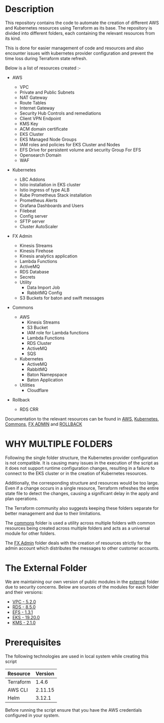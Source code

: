 # Description
This repository contains the code to automate the creation of different AWS and Kubernetes resources using Terraform as its base. The repository is divided into different folders, each containing the relevant resources from its kind.

This is done for easier management of code and resources and also encounter issues with kubernetes provider configuration and prevent the time loss during Terraform state refresh. 

Below is a list of resources created :-

  - AWS
    - VPC
    - Private and Public Subnets
    - NAT Gateway
    - Route Tables
    - Internet Gateway
    - Security Hub Controls and remediations
    - Client VPN Endpoint
    - KMS Key
    - ACM domain certificate
    - EKS Cluster
    - EKS Managed Node Groups
    - IAM roles and policies for EKS Cluster and Nodes
    - EFS Drive for persistent volume and security Group For EFS
    - Opensearch Domain
    - WAF

  - Kubernetes
    - LBC Addons 
    - Istio installation in EKS cluster
    - Istio ingress of type ALB
    - Kube Prometheus Stack installation 
    - Prometheus Alerts
    - Grafana Dashboards and Users
    - Filebeat
    - Config server
    - SFTP server
    - Cluster AutoScaler
  
  - FX Admin
    - Kinesis Streams
    - Kinesis Firehose
    - Kinesis analytics application
    - Lambda Functions
    - ActiveMQ
    - RDS Database
    - Secrets
    - Utility
      - Data Import Job
      - RabbitMQ Config
    - S3 Buckets for baton and swift messages

  - Commons
    - AWS
      - Kinesis Streams
      - S3 Bucket
      - IAM role for Lambda functions
      - Lambda Functions
      - RDS Cluster
      - ActiveMQ
      - SQS
    - Kubernetes
      - ActiveMQ
      - RabbitMQ
      - Baton Namepspace
      - Baton Application
    - Utilities
      - Cloudflare

  - Rollback
    - RDS CRR

Documentation to the relevant resources can be found in [AWS](./aws/README.md), [Kubernetes](./kubernetes/README.md), [Commons](./commons/README.md), [FX ADMIN](./fx-admin/README.md) and [ROLLBACK](./rollback/README.MD)

# WHY MULTIPLE FOLDERS

Following the single folder structure, the Kubernetes provider configuration is not compatible. It is causing many issues in the execution of the script as it does not support runtime configuration changes, resulting in a failure to connect to the EKS cluster or in the creation of Kubernetes resources.

Additionally, the corresponding structure and resources would be too large. Even if a change occurs in a single resource, Terraform refreshes the entire state file to detect the changes, causing a significant delay in the apply and plan operations.

The Terraform community also suggests keeping these folders separate for better management and due to their limitations.

The [commons](./commons/) folder is used a utility across multiple folders with common resources being created across multiple folders and acts as a universal module for other folders.

The [FX Admin](./fx-admin/) folder deals with the creation of resources strictly for the admin account which distributes the messages to other customer accounts.

# The External Folder

We are maintaining our own version of public modules in the [external](./external) folder due to security concerns. Below are sources of the modules for each folder and their versions:

- [VPC - 5.2.0](https://registry.terraform.io/modules/terraform-aws-modules/vpc/aws/5.2.0)
- [RDS - 8.5.0](https://registry.terraform.io/modules/terraform-aws-modules/rds-aurora/aws/8.5.0)
- [EFS - 1.3.1](https://registry.terraform.io/modules/terraform-aws-modules/efs/aws/1.3.1)
- [EKS - 19.20.0](https://registry.terraform.io/modules/terraform-aws-modules/eks/aws/19.20.0)
- [KMS - 2.1.0](https://registry.terraform.io/modules/terraform-aws-modules/kms/aws/2.1.0)

# Prerequisites

The following technologies are used in local system while creating this script

| Resource  | Version |
|:----------|:--------|
| Terraform | 1.4.6   |
| AWS CLI	  | 2.11.15 |
| Helm	    | 3.12.1  |

Before running the script ensure that you have the AWS credentials configured in your system.
